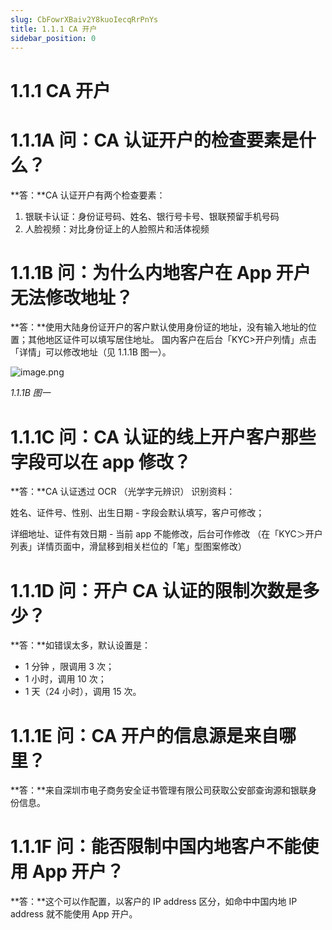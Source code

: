 ```yaml
---
slug: CbFowrXBaiv2Y8kuoIecqRrPnYs
title: 1.1.1 CA 开户
sidebar_position: 0
---
```



# 1.1.1 CA 开户


# 1.1.1A 问：CA 认证开户的检查要素是什么？


**答：**CA 认证开户有两个检查要素：

1. 银联卡认证：身份证号码、姓名、银行号卡号、银联预留手机号码
2. 人脸视频：对比身份证上的人脸照片和活体视频

# 1.1.1B 问：为什么内地客户在 App 开户无法修改地址？


**答：**使用大陆身份证开户的客户默认使用身份证的地址，没有输入地址的位置；其他地区证件可以填写居住地址。 国内客户在后台「KYC>开户列情」点击「详情」可以修改地址（见 1.1.1B 图一）。


![image.png](/assets/a45f9b3f25d8a240e6677c77fdc8ffc2.png)


_1.1.1B 图一_


# 1.1.1C 问：CA 认证的线上开户客户那些字段可以在 app 修改？


**答：**CA 认证透过 OCR （光学字元辨识） 识别资料：


姓名、证件号、性别、出生日期 - 字段会默认填写，客户可修改；


详细地址、证件有效日期 - 当前 app 不能修改，后台可作修改 （在「KYC＞开户列表」详情页面中，滑鼠移到相关栏位的「笔」型图案修改）


# 1.1.1D 问：开户 CA 认证的限制次数是多少？


**答：**如错误太多，默认设置是：

- 1 分钟 ，限调用 3 次；
- 1 小时，调用 10 次；
- 1 天（24 小时），调用 15 次。

# 1.1.1E 问：CA 开户的信息源是来自哪里？


**答：**来自深圳市电子商务安全证书管理有限公司获取公安部查询源和银联身份信息。


# 1.1.1F 问：能否限制中国内地客户不能使用 App 开户？


**答：**这个可以作配置，以客户的 IP address 区分，如命中中国内地 IP address 就不能使用 App 开户。

